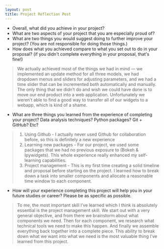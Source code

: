 ```yaml
---
layout: post
title: Project Reflection Post 
---
```


- Overall, what did you achieve in your project? 
- What are two aspects of your project that you are especially proud of? 
- What are two things you would suggest doing to further improve your project? (You are not responsible for doing those things.) 
- How does what you achieved compare to what you set out to do in your proposal? (if you didn't complete everything in your proposal, that's fine!)

> We actually achieved most of the things we had in mind — we implemented an update method for all three models, we had dropdown menus and sliders for adjusting parameters, and we had a time slider that can be incremented both automatically and manually. The only thing that we didn’t do and wish we could have done is to move our end product into a web application. Unfortunately we weren’t able to find a good way to transfer all of our widgets to a webapp, which is kind of a shame. 

- What are three things you learned from the experience of completing your project? Data analysis techniques? Python packages? Git + GitHub? Etc? 

> 1. Using Github - I actually never used Github for collaboration before, so this is definitely a new experience
> 2. Learning new packages - For our project, we used some packages that we had no previous exposure to (Bokeh & Ipywidgets). This whole experience really enhanced my self-learning capabilities.
> 3. Project management -  This is my first time creating a solid timeline and proposal before starting on the project. I learned how to break down a task into smaller components and allocate a reasonable time window to each component. 

- How will your experience completing this project will help you in your future studies or career? Please be as specific as possible. 

> To me, the most important skill I’ve learned which I think is absolutely essential is the project management skill. We start out with a very general objective, and from there we brainstorm about what components we need. Then for each component, we research what technical tools we need to make this happen. And finally we assemble everything back together into a complete piece. This ability to break down what we want into what we need is the most valuable thing I’ve learned from this project. 
